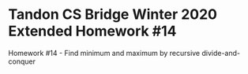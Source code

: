 # Tandon CS Bridge Winter 2020 Extended Homework #14

Homework #14 - Find minimum and maximum by recursive divide-and-conquer

